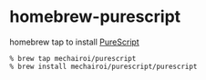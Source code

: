 # homebrew-purescript

homebrew tap to install [PureScript](http://www.purescript.org/)

```
% brew tap mechairoi/purescript
% brew install mechairoi/purescript/purescript
```
